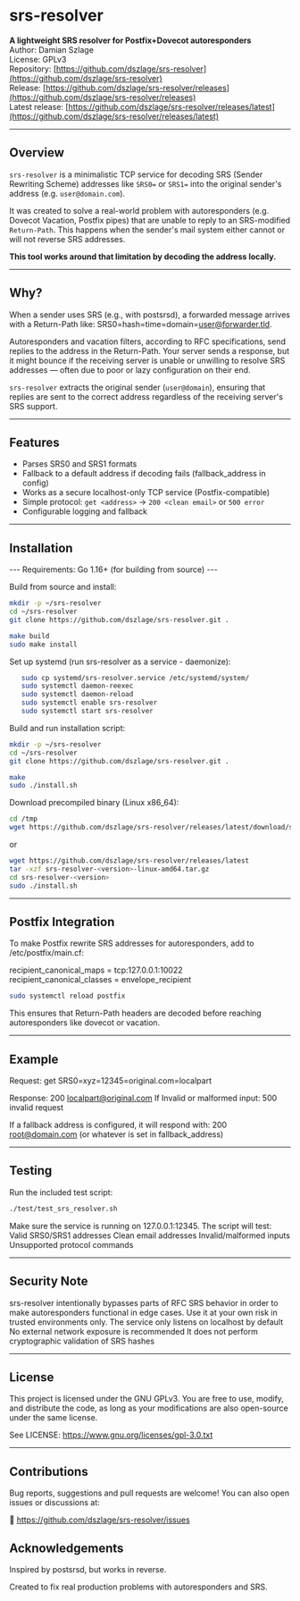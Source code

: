 # srs-resolver

**A lightweight SRS resolver for Postfix+Dovecot autoresponders**  
Author: Damian Szlage  
License: GPLv3  
Repository: [https://github.com/dszlage/srs-resolver](https://github.com/dszlage/srs-resolver)  
Release: [https://github.com/dszlage/srs-resolver/releases](https://github.com/dszlage/srs-resolver/releases)  
Latest release: [https://github.com/dszlage/srs-resolver/releases/latest](https://github.com/dszlage/srs-resolver/releases/latest)  

---

## Overview

`srs-resolver` is a minimalistic TCP service for decoding SRS (Sender Rewriting Scheme) addresses like `SRS0=` or `SRS1=` into the original sender's address (e.g. `user@domain.com`).

It was created to solve a real-world problem with autoresponders (e.g. Dovecot Vacation, Postfix pipes) that are unable to reply to an SRS-modified `Return-Path`. This happens when the sender's mail system either cannot or will not reverse SRS addresses.

**This tool works around that limitation by decoding the address locally.**

---

## Why?

When a sender uses SRS (e.g., with postsrsd), a forwarded message arrives with a Return-Path like:
SRS0=hash=time=domain=user@forwarder.tld.

Autoresponders and vacation filters, according to RFC specifications, send replies to the address in the Return-Path. Your server sends a response, but it might bounce if the receiving server is unable or unwilling to resolve SRS addresses — often due to poor or lazy configuration on their end.

`srs-resolver` extracts the original sender (`user@domain`), ensuring that replies are sent to the correct address regardless of the receiving server's SRS support.

---

## Features

- Parses SRS0 and SRS1 formats
- Fallback to a default address if decoding fails (fallback_address in config)
- Works as a secure localhost-only TCP service (Postfix-compatible)
- Simple protocol: `get <address>` → `200 <clean email>` or `500 error`
- Configurable logging and fallback

---

## Installation

--- Requirements: Go 1.16+ (for building from source) ---

Build from source and install:

```bash
mkdir -p ~/srs-resolver
cd ~/srs-resolver
git clone https://github.com/dszlage/srs-resolver.git .

make build
sudo make install

```
Set up systemd (run srs-resolver as a service - daemonize):

```bash
   sudo cp systemd/srs-resolver.service /etc/systemd/system/
   sudo systemctl daemon-reexec
   sudo systemctl daemon-reload
   sudo systemctl enable srs-resolver
   sudo systemctl start srs-resolver
```

Build and run installation script:

```bash
mkdir -p ~/srs-resolver
cd ~/srs-resolver
git clone https://github.com/dszlage/srs-resolver.git .

make
sudo ./install.sh
```

Download precompiled binary (Linux x86_64):

```bash
cd /tmp
wget https://github.com/dszlage/srs-resolver/releases/latest/download/srs-resolver-<version>-linux-amd64.tar.gz
``` 
or 
```bash
wget https://github.com/dszlage/srs-resolver/releases/latest
tar -xzf srs-resolver-<version>-linux-amd64.tar.gz
cd srs-resolver-<version>
sudo ./install.sh
```

---

## Postfix Integration

To make Postfix rewrite SRS addresses for autoresponders, add to /etc/postfix/main.cf:

recipient_canonical_maps = tcp:127.0.0.1:10022  
recipient_canonical_classes = envelope_recipient  

```bash
sudo systemctl reload postfix
```
This ensures that Return-Path headers are decoded before reaching autoresponders like dovecot or vacation.

---

## Example

Request:
get SRS0=xyz=12345=original.com=localpart

Response:
200 localpart@original.com
If Invalid or malformed input:
500 invalid request

If a fallback address is configured, it will respond with:
200 root@domain.com
(or whatever is set in fallback_address)

---

## Testing

Run the included test script:
```bash
./test/test_srs_resolver.sh
```
Make sure the service is running on 127.0.0.1:12345. The script will test:
Valid SRS0/SRS1 addresses
Clean email addresses
Invalid/malformed inputs
Unsupported protocol commands

---

## Security Note

srs-resolver intentionally bypasses parts of RFC SRS behavior in order to make autoresponders functional in edge cases. Use it at your own risk in trusted environments only.
The service only listens on localhost by default
No external network exposure is recommended
It does not perform cryptographic validation of SRS hashes

---

## License

This project is licensed under the GNU GPLv3.
You are free to use, modify, and distribute the code, as long as your modifications are also open-source under the same license.

See LICENSE: https://www.gnu.org/licenses/gpl-3.0.txt

---

## Contributions

Bug reports, suggestions and pull requests are welcome!
You can also open issues or discussions at:

🔗 https://github.com/dszlage/srs-resolver/issues

## Acknowledgements

Inspired by postsrsd, but works in reverse.

Created to fix real production problems with autoresponders and SRS.
